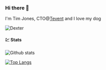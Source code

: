 ### Hi there 👋

I'm Tim Jones, CTO@[Tevent](https://www.tevent.com/) and I love my dog

![Dexter](https://live.staticflickr.com/65535/48104889916_32a2084896_n.jpg "Dexter")

#### 💹 Stats

![Github stats](https://github-readme-stats.vercel.app/api?username=timmoth&show_icons=true&hide_border=true)

[![Top Langs](https://github-readme-stats.vercel.app/api/top-langs/?username=timmoth&layout=compact)](https://github.com/anuraghazra/github-readme-stats)
